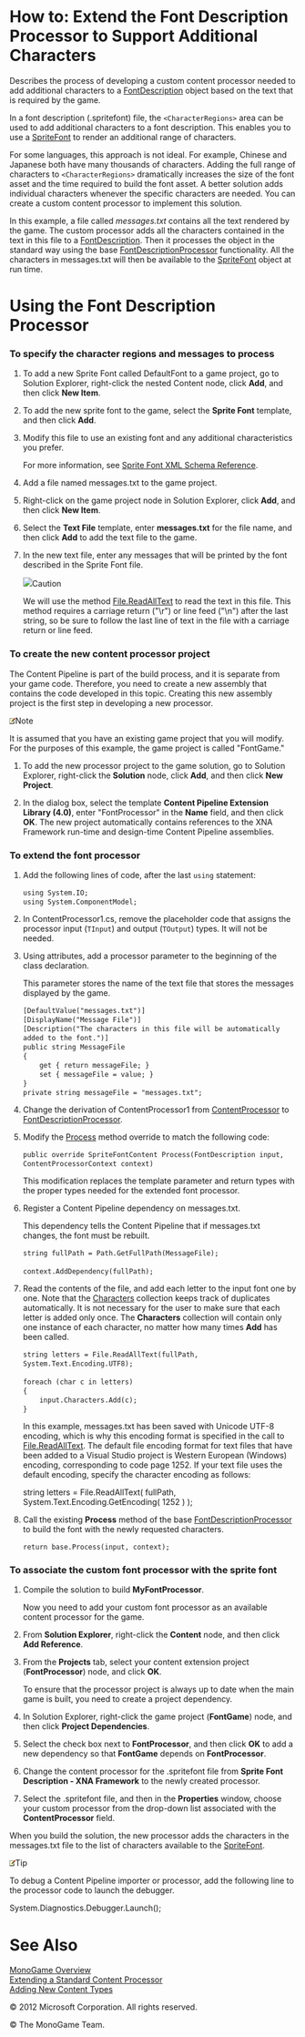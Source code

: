 

# How to: Extend the Font Description Processor to Support Additional Characters

Describes the process of developing a custom content processor needed to add additional characters to a [FontDescription](T_Microsoft_Xna_Framework_Content_Pipeline_Graphics_FontDescription.md) object based on the text that is required by the game.

In a font description (.spritefont) file, the `<CharacterRegions>` area can be used to add additional characters to a font description. This enables you to use a [SpriteFont](T_Microsoft_Xna_Framework_Graphics_SpriteFont.md) to render an additional range of characters.

For some languages, this approach is not ideal. For example, Chinese and Japanese both have many thousands of characters. Adding the full range of characters to `<CharacterRegions>` dramatically increases the size of the font asset and the time required to build the font asset. A better solution adds individual characters whenever the specific characters are needed. You can create a custom content processor to implement this solution.

In this example, a file called _messages.txt_ contains all the text rendered by the game. The custom processor adds all the characters contained in the text in this file to a [FontDescription](T_Microsoft_Xna_Framework_Content_Pipeline_Graphics_FontDescription.md). Then it processes the object in the standard way using the base [FontDescriptionProcessor](T_Microsoft_Xna_Framework_Content_Pipeline_Processors_FontDescriptionProcessor.md) functionality. All the characters in messages.txt will then be available to the [SpriteFont](T_Microsoft_Xna_Framework_Graphics_SpriteFont.md) object at run time.

# Using the Font Description Processor

### To specify the character regions and messages to process

1.  To add a new Sprite Font called DefaultFont to a game project, go to Solution Explorer, right-click the nested Content node, click **Add**, and then click **New Item**.
    
2.  To add the new sprite font to the game, select the **Sprite Font** template, and then click **Add**.
    
3.  Modify this file to use an existing font and any additional characteristics you prefer.
    
    For more information, see [Sprite Font XML Schema Reference](CP_SpriteFontSchema.md).
    
4.  Add a file named messages.txt to the game project.
    
5.  Right-click on the game project node in Solution Explorer, click **Add**, and then click **New Item**.
    
6.  Select the **Text File** template, enter **messages.txt** for the file name, and then click **Add** to add the text file to the game.
    
7.  In the new text file, enter any messages that will be printed by the font described in the Sprite Font file.
    
    ![](caution.gif)Caution
    
    We will use the method [File.ReadAllText](http://msdn.microsoft.com/en-us/library/ms143369.aspx) to read the text in this file. This method requires a carriage return ("\\r") or line feed ("\\n") after the last string, so be sure to follow the last line of text in the file with a carriage return or line feed.
    

### To create the new content processor project

The Content Pipeline is part of the build process, and it is separate from your game code. Therefore, you need to create a new assembly that contains the code developed in this topic. Creating this new assembly project is the first step in developing a new processor.

![](note.gif)Note

It is assumed that you have an existing game project that you will modify. For the purposes of this example, the game project is called "FontGame."

1.  To add the new processor project to the game solution, go to Solution Explorer, right-click the **Solution** node, click **Add**, and then click **New Project**.
    
2.  In the dialog box, select the template **Content Pipeline Extension Library (4.0)**, enter "FontProcessor" in the **Name** field, and then click **OK**. The new project automatically contains references to the XNA Framework run-time and design-time Content Pipeline assemblies.
    

### To extend the font processor

1.  Add the following lines of code, after the last `using` statement:
    
    ```
    using System.IO;
    using System.ComponentModel;
    ```
    
2.  In ContentProcessor1.cs, remove the placeholder code that assigns the processor input (`TInput`) and output (`TOutput`) types. It will not be needed.
    
3.  Using attributes, add a processor parameter to the beginning of the class declaration.
    
    This parameter stores the name of the text file that stores the messages displayed by the game.
    
    ```
    [DefaultValue("messages.txt")]
    [DisplayName("Message File")]
    [Description("The characters in this file will be automatically added to the font.")]
    public string MessageFile
    {
        get { return messageFile; }
        set { messageFile = value; }
    }
    private string messageFile = "messages.txt";
    ```
    
4.  Change the derivation of ContentProcessor1 from [ContentProcessor](T_Microsoft_Xna_Framework_Content_Pipeline_ContentProcessor`2.md) to [FontDescriptionProcessor](T_Microsoft_Xna_Framework_Content_Pipeline_Processors_FontDescriptionProcessor.md).
    
5.  Modify the [Process](M_Microsoft_Xna_Framework_Content_Pipeline_Processors_FontTextureProcessor_454393FF_Process.md) method override to match the following code:
    
    ```
    public override SpriteFontContent Process(FontDescription input, ContentProcessorContext context)
    ```
    
    This modification replaces the template parameter and return types with the proper types needed for the extended font processor.
    
6.  Register a Content Pipeline dependency on messages.txt.
    
    This dependency tells the Content Pipeline that if messages.txt changes, the font must be rebuilt.
    
    ```
    string fullPath = Path.GetFullPath(MessageFile);
    
    context.AddDependency(fullPath);
    ```
    
7.  Read the contents of the file, and add each letter to the input font one by one. Note that the [Characters](P_Microsoft_Xna_Framework_Content_Pipeline_Graphics_FontDescription_Characters.md) collection keeps track of duplicates automatically. It is not necessary for the user to make sure that each letter is added only once. The **Characters** collection will contain only one instance of each character, no matter how many times **Add** has been called.
    
    ```
    string letters = File.ReadAllText(fullPath, System.Text.Encoding.UTF8);
    
    foreach (char c in letters)
    {
        input.Characters.Add(c);
    }
    ```
    
    In this example, messages.txt has been saved with Unicode UTF-8 encoding, which is why this encoding format is specified in the call to [File.ReadAllText](http://msdn.microsoft.com/en-us/library/ms143369.aspx). The default file encoding format for text files that have been added to a Visual Studio project is Western European (Windows) encoding, corresponding to code page 1252. If your text file uses the default encoding, specify the character encoding as follows:
    
    string letters = File.ReadAllText( fullPath, System.Text.Encoding.GetEncoding( 1252
                ) );
    
8.  Call the existing **Process** method of the base [FontDescriptionProcessor](T_Microsoft_Xna_Framework_Content_Pipeline_Processors_FontDescriptionProcessor.md) to build the font with the newly requested characters.
    
    ```
    return base.Process(input, context);
    ```
    

### To associate the custom font processor with the sprite font

1.  Compile the solution to build **MyFontProcessor**.
    
    Now you need to add your custom font processor as an available content processor for the game.
    
2.  From **Solution Explorer**, right-click the **Content** node, and then click **Add Reference**.
    
3.  From the **Projects** tab, select your content extension project (**FontProcessor**) node, and click **OK**.
    
    To ensure that the processor project is always up to date when the main game is built, you need to create a project dependency.
    
4.  In Solution Explorer, right-click the game project (**FontGame**) node, and then click **Project Dependencies**.
    
5.  Select the check box next to **FontProcessor**, and then click **OK** to add a new dependency so that **FontGame** depends on **FontProcessor**.
    
6.  Change the content processor for the .spritefont file from **Sprite Font Description - XNA Framework** to the newly created processor.
    
7.  Select the .spritefont file, and then in the **Properties** window, choose your custom processor from the drop-down list associated with the **ContentProcessor** field.
    

When you build the solution, the new processor adds the characters in the messages.txt file to the list of characters available to the [SpriteFont](T_Microsoft_Xna_Framework_Graphics_SpriteFont.md).

![](note.gif)Tip

To debug a Content Pipeline importer or processor, add the following line to the processor code to launch the debugger.

System.Diagnostics.Debugger.Launch();

# See Also

[MonoGame Overview](MonoGame_Overview.md)  
[Extending a Standard Content Processor](CP_Extend_Processor.md)  
[Adding New Content Types](CP_Content_Advanced.md)  

© 2012 Microsoft Corporation. All rights reserved.

© The MonoGame Team.
